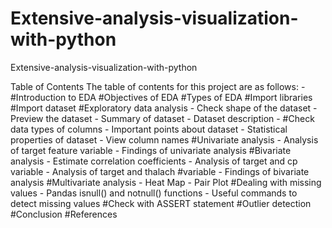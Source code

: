 # Extensive-analysis-visualization-with-python
Extensive-analysis-visualization-with-python


Table of Contents
The table of contents for this project are as follows: -
#Introduction to EDA
#Objectives of EDA
#Types of EDA
#Import libraries
#Import dataset
#Exploratory data analysis - Check shape of the dataset - Preview the dataset - Summary of dataset - Dataset description - #Check data types of columns - Important points about dataset - Statistical properties of dataset - View column names
#Univariate analysis - Analysis of target feature variable - Findings of univariate analysis
#Bivariate analysis - Estimate correlation coefficients - Analysis of target and cp variable - Analysis of target and thalach #variable - Findings of bivariate analysis
#Multivariate analysis - Heat Map - Pair Plot
#Dealing with missing values - Pandas isnull() and notnull() functions - Useful commands to detect missing values
#Check with ASSERT statement
#Outlier detection
#Conclusion
#References
